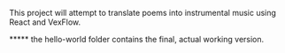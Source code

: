 

This project will attempt to translate poems into instrumental music 
using React and VexFlow.

***** the hello-world folder contains the final, actual working version. 

